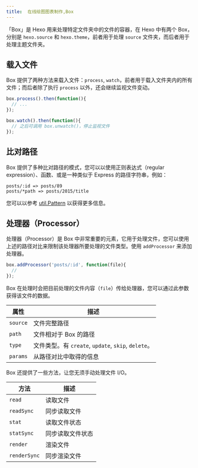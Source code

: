 ```yaml
---
title:  在线绘图图表制作,Box
---
```

「Box」是 Hexo 用来处理特定文件夹中的文件的容器，在 Hexo 中有两个 Box，分别是 `hexo.source` 和 `hexo.theme`，前者用于处理 `source` 文件夹，而后者用于处理主题文件夹。

## 载入文件

Box 提供了两种方法来载入文件：`process`, `watch`，前者用于载入文件夹内的所有文件；而后者除了执行 `process` 以外，还会继续监视文件变动。

``` js
box.process().then(function(){
  // ...
});

box.watch().then(function(){
  // 之后可调用 box.unwatch()，停止监视文件
});
```

## 比对路径

Box 提供了多种比对路径的模式，您可以以使用正则表达式（regular expression）、函数、或是一种类似于 Express 的路径字符串，例如：

``` plain
posts/:id => posts/89
posts/*path => posts/2015/title
```

您可以以参考 [util.Pattern] 以获得更多信息。

## 处理器（Processor）

处理器（Processor）是 Box 中非常重要的元素，它用于处理文件，您可以使用上述的路径对比来限制该处理器所要处理的文件类型。使用 `addProcessor` 来添加处理器。

``` js
box.addProcessor('posts/:id', function(file){
  //
});
```

Box 在处理时会把目前处理的文件内容（`file`）传给处理器，您可以通过此参数获得该文件的数据。

属性 | 描述
--- | ---
`source` | 文件完整路径
`path` | 文件相对于 Box 的路径
`type` | 文件类型。有 `create`, `update`, `skip`, `delete`。
`params` | 从路径对比中取得的信息

Box 还提供了一些方法，让您无须手动处理文件 I/O。

方法 | 描述
--- | ---
`read` | 读取文件
`readSync` | 同步读取文件
`stat` | 读取文件状态
`statSync` | 同步读取文件状态
`render` | 渲染文件
`renderSync` | 同步渲染文件

[util.Pattern]: https://github.com/hexojs/hexo-util#patternrule